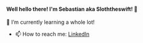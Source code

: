 #### Well hello there! I'm Sebastian aka Sloththeswift! 👋
🌱 I’m currently learning a whole lot!
- 📫 How to reach me: [LinkedIn](https://www.linkedin.com/in/sebastian-anderot)


<!--
**Sloththeswift/Sloththeswift** is a ✨ _special_ ✨ repository because its `README.md` (this file) appears on your GitHub profile.

Here are some ideas to get you started:

- 🔭 I’m currently working on ...
- 🌱 I’m currently learning ...
- 👯 I’m looking to collaborate on ...
- 🤔 I’m looking for help with ...
- 💬 Ask me about ...
- 📫 How to reach me: ...
- 😄 Pronouns: ...
- ⚡ Fun fact: ...
-->

